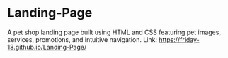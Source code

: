 # Landing-Page
A pet shop landing page built using HTML and CSS featuring pet images, services, promotions, and intuitive navigation.
Link: https://friday-18.github.io/Landing-Page/
